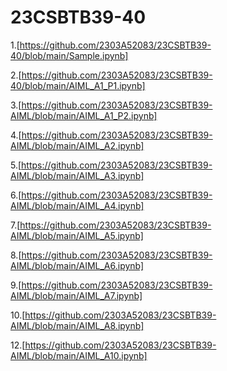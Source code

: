 # 23CSBTB39-40
1.[https://github.com/2303A52083/23CSBTB39-40/blob/main/Sample.ipynb]

2.[https://github.com/2303A52083/23CSBTB39-40/blob/main/AIML_A1_P1.ipynb]

3.[https://github.com/2303A52083/23CSBTB39-AIML/blob/main/AIML_A1_P2.ipynb]

4.[https://github.com/2303A52083/23CSBTB39-AIML/blob/main/AIML_A2.ipynb]

5.[https://github.com/2303A52083/23CSBTB39-AIML/blob/main/AIML_A3.ipynb]

6.[https://github.com/2303A52083/23CSBTB39-AIML/blob/main/AIML_A4.ipynb]

7.[https://github.com/2303A52083/23CSBTB39-AIML/blob/main/AIML_A5.ipynb]

8.[https://github.com/2303A52083/23CSBTB39-AIML/blob/main/AIML_A6.ipynb]

9.[https://github.com/2303A52083/23CSBTB39-AIML/blob/main/AIML_A7.ipynb]

10.[https://github.com/2303A52083/23CSBTB39-AIML/blob/main/AIML_A8.ipynb]

12.[https://github.com/2303A52083/23CSBTB39-AIML/blob/main/AIML_A10.ipynb]
